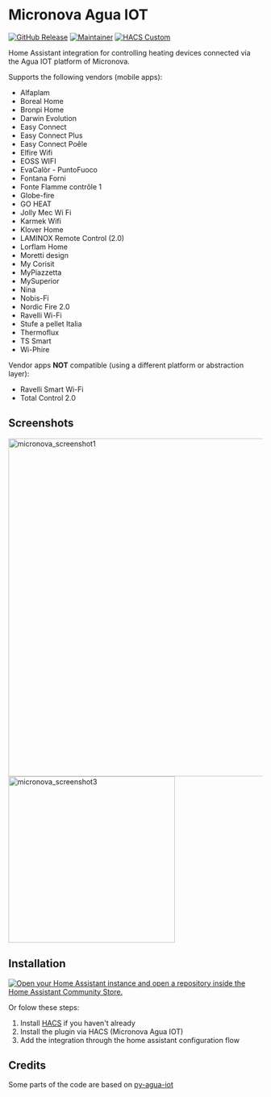 # Micronova Agua IOT

[![GitHub Release][releases-shield]][releases]
[![Maintainer][maintainer-shield]][maintainer]
[![HACS Custom][hacs-shield]][hacs-url]

Home Assistant integration for controlling heating devices connected via the Agua IOT platform of Micronova.

Supports the following vendors (mobile apps):
* Alfaplam
* Boreal Home
* Bronpi Home
* Darwin Evolution
* Easy Connect
* Easy Connect Plus
* Easy Connect Poêle
* Elfire Wifi
* EOSS WIFI
* EvaCalòr - PuntoFuoco
* Fontana Forni
* Fonte Flamme contrôle 1
* Globe-fire
* GO HEAT
* Jolly Mec Wi Fi
* Karmek Wifi
* Klover Home
* LAMINOX Remote Control (2.0)
* Lorflam Home
* Moretti design
* My Corisit
* MyPiazzetta
* MySuperior
* Nina
* Nobis-Fi
* Nordic Fire 2.0
* Ravelli Wi-Fi
* Stufe a pellet Italia
* Thermoflux
* TS Smart
* Wi-Phire

Vendor apps **NOT** compatible (using a different platform or abstraction layer):
* Ravelli Smart Wi-Fi
* Total Control 2.0

## Screenshots
<img width="671" alt="micronova_screenshot1" src="https://github.com/vincentwolsink/home_assistant_micronova_agua_iot/assets/1639734/4c646550-637d-4e20-bc64-a6977bfee3af">
<img width="330" alt="micronova_screenshot3" src="https://github.com/vincentwolsink/home_assistant_micronova_agua_iot/assets/1639734/3a06b135-eaee-4ff2-94e4-c3da268fb7a9">

## Installation

[![Open your Home Assistant instance and open a repository inside the Home Assistant Community Store.](https://my.home-assistant.io/badges/hacs_repository.svg)](https://my.home-assistant.io/redirect/hacs_repository/?owner=vincentwolsink&repository=home_assistant_micronova_agua_iot&category=integration)

Or folow these steps:
1. Install [HACS](https://hacs.xyz/) if you haven't already
2. Install the plugin via HACS (Micronova Agua IOT)
3. Add the integration through the home assistant configuration flow

## Credits

Some parts of the code are based on [py-agua-iot](https://github.com/fredericvl/py-agua-iot)

[releases-shield]: https://img.shields.io/github/v/release/vincentwolsink/home_assistant_micronova_agua_iot.svg?style=for-the-badge
[releases]: https://github.com/vincentwolsink/home_assistant_micronova_agua_iot/releases
[maintainer-shield]: https://img.shields.io/badge/maintainer-vincentwolsink-blue.svg?style=for-the-badge
[maintainer]: https://github.com/vincentwolsink
[hacs-shield]: https://img.shields.io/badge/HACS-Default-41BDF5.svg?style=for-the-badge
[hacs-url]: https://github.com/vincentwolsink/home_assistant_micronova_agua_iot
